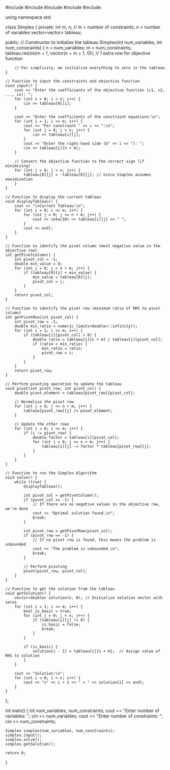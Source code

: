 
#include <iostream>
#include <vector>
#include <iomanip>
#include <limits>
#include <algorithm>

using namespace std;

class Simplex {
private:
    int m, n;  // m = number of constraints, n = number of variables
    vector<vector<double>> tableau;

public:
    // Constructor to initialize the tableau
    Simplex(int num_variables, int num_constraints) {
        n = num_variables;
        m = num_constraints;
        tableau.resize(m + 1, vector<double>(n + m + 1, 0)); // 1 extra row for objective function

        // For simplicity, we initialize everything to zero in the tableau
    }

    // Function to input the constraints and objective function
    void input() {
        cout << "Enter the coefficients of the objective function (c1, c2, ..., cn): ";
        for (int i = 0; i < n; i++) {
            cin >> tableau[0][i];
        }

        cout << "Enter the coefficients of the constraint equations:\n";
        for (int i = 1; i <= m; i++) {
            cout << "For constraint " << i << ":\n";
            for (int j = 0; j < n; j++) {
                cin >> tableau[i][j];
            }
            cout << "Enter the right-hand side (b" << i << "): ";
            cin >> tableau[i][n + m];
        }

        // Convert the objective function to the correct sign (if minimizing)
        for (int j = 0; j < n; j++) {
            tableau[0][j] = -tableau[0][j]; // Since Simplex assumes maximization
        }
    }

    // Function to display the current tableau
    void displayTableau() {
        cout << "\nCurrent Tableau:\n";
        for (int i = 0; i <= m; i++) {
            for (int j = 0; j <= n + m; j++) {
                cout << setw(10) << tableau[i][j] << " ";
            }
            cout << endl;
        }
    }

    // Function to identify the pivot column (most negative value in the objective row)
    int getPivotColumn() {
        int pivot_col = -1;
        double min_value = 0;
        for (int j = 0; j < n + m; j++) {
            if (tableau[0][j] < min_value) {
                min_value = tableau[0][j];
                pivot_col = j;
            }
        }
        return pivot_col;
    }

    // Function to identify the pivot row (minimum ratio of RHS to pivot column)
    int getPivotRow(int pivot_col) {
        int pivot_row = -1;
        double min_ratio = numeric_limits<double>::infinity();
        for (int i = 1; i <= m; i++) {
            if (tableau[i][pivot_col] > 0) {
                double ratio = tableau[i][n + m] / tableau[i][pivot_col];
                if (ratio < min_ratio) {
                    min_ratio = ratio;
                    pivot_row = i;
                }
            }
        }
        return pivot_row;
    }

    // Perform pivoting operation to update the tableau
    void pivot(int pivot_row, int pivot_col) {
        double pivot_element = tableau[pivot_row][pivot_col];
        
        // Normalize the pivot row
        for (int j = 0; j <= n + m; j++) {
            tableau[pivot_row][j] /= pivot_element;
        }

        // Update the other rows
        for (int i = 0; i <= m; i++) {
            if (i != pivot_row) {
                double factor = tableau[i][pivot_col];
                for (int j = 0; j <= n + m; j++) {
                    tableau[i][j] -= factor * tableau[pivot_row][j];
                }
            }
        }
    }

    // Function to run the Simplex Algorithm
    void solve() {
        while (true) {
            displayTableau();
            
            int pivot_col = getPivotColumn();
            if (pivot_col == -1) {
                // If there are no negative values in the objective row, we're done
                cout << "Optimal solution found.\n";
                break;
            }
            
            int pivot_row = getPivotRow(pivot_col);
            if (pivot_row == -1) {
                // If no pivot row is found, this means the problem is unbounded
                cout << "The problem is unbounded.\n";
                break;
            }

            // Perform pivoting
            pivot(pivot_row, pivot_col);
        }
    }

    // Function to get the solution from the tableau
    void getSolution() {
        vector<double> solution(n, 0); // Initialize solution vector with zeros
        for (int i = 1; i <= m; i++) {
            bool is_basic = true;
            for (int j = 0; j < n; j++) {
                if (tableau[i][j] != 0) {
                    is_basic = false;
                    break;
                }
            }

            if (is_basic) {
                solution[i - 1] = tableau[i][n + m];  // Assign value of RHS to solution
            }
        }

        cout << "Solution:\n";
        for (int i = 0; i < n; i++) {
            cout << "x" << i + 1 << " = " << solution[i] << endl;
        }
    }
};

int main() {
    int num_variables, num_constraints;
    cout << "Enter number of variables: ";
    cin >> num_variables;
    cout << "Enter number of constraints: ";
    cin >> num_constraints;

    Simplex simplex(num_variables, num_constraints);
    simplex.input();
    simplex.solve();
    simplex.getSolution();

    return 0;
}

